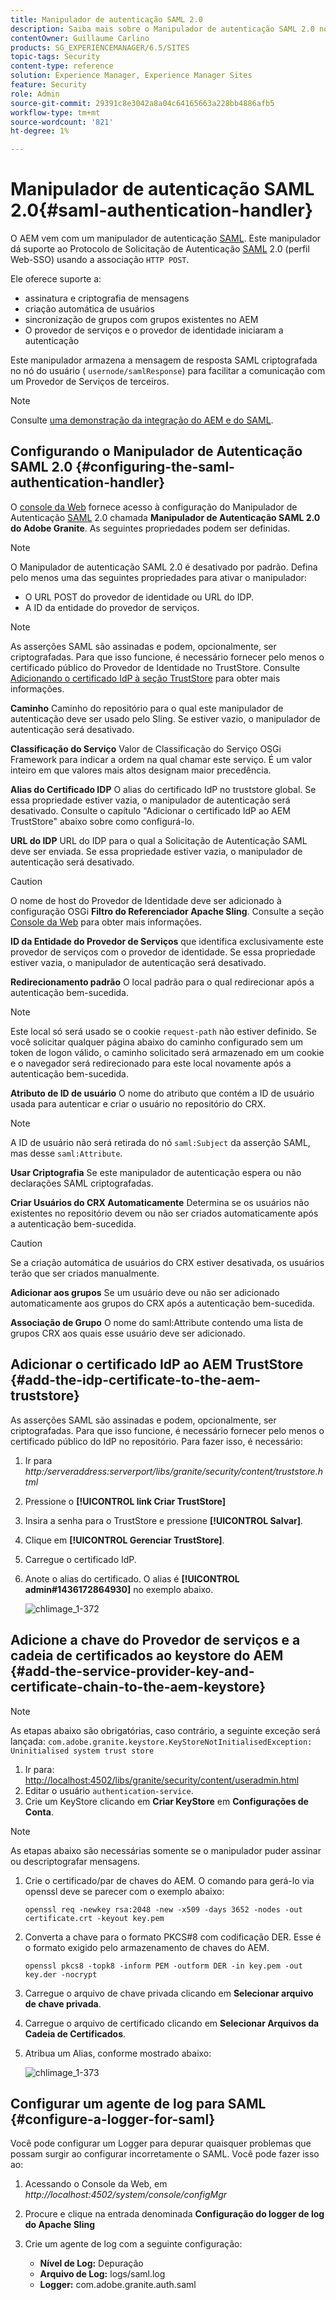 ```yaml
---
title: Manipulador de autenticação SAML 2.0
description: Saiba mais sobre o Manipulador de autenticação SAML 2.0 no AEM.
contentOwner: Guillaume Carlino
products: SG_EXPERIENCEMANAGER/6.5/SITES
topic-tags: Security
content-type: reference
solution: Experience Manager, Experience Manager Sites
feature: Security
role: Admin
source-git-commit: 29391c8e3042a8a04c64165663a228bb4886afb5
workflow-type: tm+mt
source-wordcount: '821'
ht-degree: 1%

---
```


# Manipulador de autenticação SAML 2.0{#saml-authentication-handler}

O AEM vem com um manipulador de autenticação [SAML](https://saml.xml.org/saml-specifications). Este manipulador dá suporte ao Protocolo de Solicitação de Autenticação [SAML](https://saml.xml.org/saml-specifications) 2.0 (perfil Web-SSO) usando a associação `HTTP POST`.

Ele oferece suporte a:

* assinatura e criptografia de mensagens
* criação automática de usuários
* sincronização de grupos com grupos existentes no AEM
* O provedor de serviços e o provedor de identidade iniciaram a autenticação

Este manipulador armazena a mensagem de resposta SAML criptografada no nó do usuário ( `usernode/samlResponse`) para facilitar a comunicação com um Provedor de Serviços de terceiros.

>[!NOTE]
>
>Consulte [uma demonstração da integração do AEM e do SAML](https://experienceleague.adobe.com/docs/experience-cloud-kcs/kbarticles/KA-17481.html).

## Configurando o Manipulador de Autenticação SAML 2.0 {#configuring-the-saml-authentication-handler}

O [console da Web](/help/sites-deploying/configuring-osgi.md) fornece acesso à configuração do Manipulador de Autenticação [SAML](https://saml.xml.org/saml-specifications) 2.0 chamada **Manipulador de Autenticação SAML 2.0 do Adobe Granite**. As seguintes propriedades podem ser definidas.

>[!NOTE]
>
>O Manipulador de autenticação SAML 2.0 é desativado por padrão. Defina pelo menos uma das seguintes propriedades para ativar o manipulador:
>
>* O URL POST do provedor de identidade ou URL do IDP.
>* A ID da entidade do provedor de serviços.
>

>[!NOTE]
>
>As asserções SAML são assinadas e podem, opcionalmente, ser criptografadas. Para que isso funcione, é necessário fornecer pelo menos o certificado público do Provedor de Identidade no TrustStore. Consulte [Adicionando o certificado IdP à seção TrustStore](/help/sites-administering/saml-2-0-authenticationhandler.md#add-the-idp-certificate-to-the-aem-truststore) para obter mais informações.

**Caminho** Caminho do repositório para o qual este manipulador de autenticação deve ser usado pelo Sling. Se estiver vazio, o manipulador de autenticação será desativado.

**Classificação do Serviço** Valor de Classificação do Serviço OSGi Framework para indicar a ordem na qual chamar este serviço. É um valor inteiro em que valores mais altos designam maior precedência.

**Alias do Certificado IDP** O alias do certificado IdP no truststore global. Se essa propriedade estiver vazia, o manipulador de autenticação será desativado. Consulte o capítulo &quot;Adicionar o certificado IdP ao AEM TrustStore&quot; abaixo sobre como configurá-lo.

**URL do IDP** URL do IDP para o qual a Solicitação de Autenticação SAML deve ser enviada. Se essa propriedade estiver vazia, o manipulador de autenticação será desativado.

>[!CAUTION]
>
>O nome de host do Provedor de Identidade deve ser adicionado à configuração OSGi **Filtro do Referenciador Apache Sling**. Consulte a seção [Console da Web](/help/sites-deploying/configuring-osgi.md) para obter mais informações.

**ID da Entidade do Provedor de Serviços** que identifica exclusivamente este provedor de serviços com o provedor de identidade. Se essa propriedade estiver vazia, o manipulador de autenticação será desativado.

**Redirecionamento padrão** O local padrão para o qual redirecionar após a autenticação bem-sucedida.

>[!NOTE]
>
>Este local só será usado se o cookie `request-path` não estiver definido. Se você solicitar qualquer página abaixo do caminho configurado sem um token de logon válido, o caminho solicitado será armazenado em um cookie
>e o navegador será redirecionado para este local novamente após a autenticação bem-sucedida.

**Atributo de ID de usuário** O nome do atributo que contém a ID de usuário usada para autenticar e criar o usuário no repositório do CRX.

>[!NOTE]
>
>A ID de usuário não será retirada do nó `saml:Subject` da asserção SAML, mas desse `saml:Attribute`.

**Usar Criptografia** Se este manipulador de autenticação espera ou não declarações SAML criptografadas.

**Criar Usuários do CRX Automaticamente** Determina se os usuários não existentes no repositório devem ou não ser criados automaticamente após a autenticação bem-sucedida.

>[!CAUTION]
>
>Se a criação automática de usuários do CRX estiver desativada, os usuários terão que ser criados manualmente.

**Adicionar aos grupos** Se um usuário deve ou não ser adicionado automaticamente aos grupos do CRX após a autenticação bem-sucedida.

**Associação de Grupo** O nome do saml:Attribute contendo uma lista de grupos CRX aos quais esse usuário deve ser adicionado.

## Adicionar o certificado IdP ao AEM TrustStore {#add-the-idp-certificate-to-the-aem-truststore}

As asserções SAML são assinadas e podem, opcionalmente, ser criptografadas. Para que isso funcione, é necessário fornecer pelo menos o certificado público do IdP no repositório. Para fazer isso, é necessário:

1. Ir para *http:/serveraddress:serverport/libs/granite/security/content/truststore.html*
1. Pressione o **[!UICONTROL link Criar TrustStore]**
1. Insira a senha para o TrustStore e pressione **[!UICONTROL Salvar]**.
1. Clique em **[!UICONTROL Gerenciar TrustStore]**.
1. Carregue o certificado IdP.
1. Anote o alias do certificado. O alias é **[!UICONTROL admin#1436172864930]** no exemplo abaixo.

   ![chlimage_1-372](assets/chlimage_1-372.png)

## Adicione a chave do Provedor de serviços e a cadeia de certificados ao keystore do AEM {#add-the-service-provider-key-and-certificate-chain-to-the-aem-keystore}

>[!NOTE]
>
>As etapas abaixo são obrigatórias, caso contrário, a seguinte exceção será lançada: `com.adobe.granite.keystore.KeyStoreNotInitialisedException: Uninitialised system trust store`

1. Ir para: [http://localhost:4502/libs/granite/security/content/useradmin.html](http://localhost:4502/libs/granite/security/content/useradmin.html)
1. Editar o usuário `authentication-service`.
1. Crie um KeyStore clicando em **Criar KeyStore** em **Configurações de Conta**.

>[!NOTE]
>
>As etapas abaixo são necessárias somente se o manipulador puder assinar ou descriptografar mensagens.

1. Crie o certificado/par de chaves do AEM. O comando para gerá-lo via openssl deve se parecer com o exemplo abaixo:

   `openssl req -newkey rsa:2048 -new -x509 -days 3652 -nodes -out certificate.crt -keyout key.pem`

1. Converta a chave para o formato PKCS#8 com codificação DER. Esse é o formato exigido pelo armazenamento de chaves do AEM.

   `openssl pkcs8 -topk8 -inform PEM -outform DER -in key.pem -out key.der -nocrypt`

1. Carregue o arquivo de chave privada clicando em **Selecionar arquivo de chave privada**.
1. Carregue o arquivo de certificado clicando em **Selecionar Arquivos da Cadeia de Certificados**.
1. Atribua um Alias, conforme mostrado abaixo:

   ![chlimage_1-373](assets/chlimage_1-373.png)

## Configurar um agente de log para SAML {#configure-a-logger-for-saml}

Você pode configurar um Logger para depurar quaisquer problemas que possam surgir ao configurar incorretamente o SAML. Você pode fazer isso ao:

1. Acessando o Console da Web, em *http://localhost:4502/system/console/configMgr*
1. Procure e clique na entrada denominada **Configuração do logger de log do Apache Sling**
1. Crie um agente de log com a seguinte configuração:

   * **Nível de Log:** Depuração
   * **Arquivo de Log:** logs/saml.log
   * **Logger:** com.adobe.granite.auth.saml
